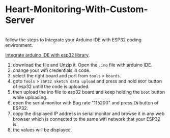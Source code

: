 # Heart-Monitoring-With-Custom-Server
<br> follow the steps to Integrate your Arduino IDE with ESP32 coding environment.<br>

[Integrate arduino IDE with esp32 library]((https://github.com/faysaltaysir/ESP32-integating-in-Arduino-IDE/blob/main/readme.md#adding-esp32-sketch-data-upload)).

1. download the file and Unzip it. Open the `.ino` file with arduino IDE. <br>
2. change your wifi credentials in code.
3. select the right board and port from `tools` > `boards`.
4. goto `Tools` > `ESP32 sketch data upload` and press and hold `BOOT` button of esp32 untill the code is uploaded.
5. then upload the ino file to esp32 board and keep holding the `boot` button while uploading.
6. open the serial monitor with Bug rate "115200" and press `EN` button of ESP32.
7. copy the displayed IP address in serial monitor and browse it in any web browser which is connected to the same wifi network that your ESP32 is.
8. the values will be displayed.

